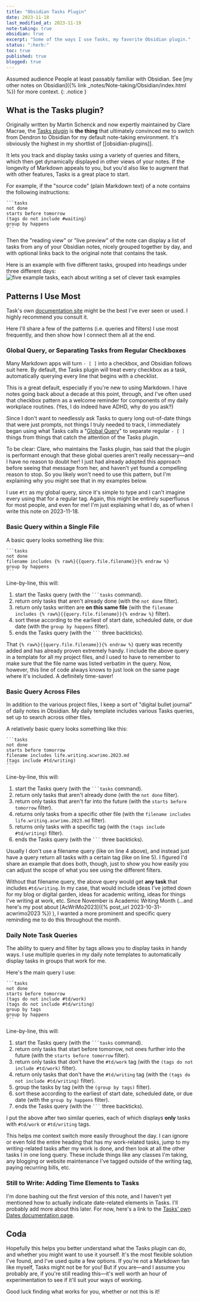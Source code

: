 ```yaml
---
title: "Obsidian Tasks Plugin"
date: 2023-11-18
last_modified_at: 2023-11-19
note-taking: true
obsidian: true
excerpt: "Some of the ways I use Tasks, my favorite Obsidian plugin."
status: ":herb:"
toc: true
published: true
blogged: true
---
```


<span class="audience">Assumed audience</span> People at least passably familiar with Obsidian. See [my other notes on Obsidian]({% link _notes/Note-taking/Obsidian/index.html %}) for more context.
{: .notice }

## What is the Tasks plugin?  

Originally written by Martin Schenck and now expertly maintained by Clare Macrae, the [Tasks plugin](https://github.com/obsidian-tasks-group/obsidian-tasks) is **the thing** that ultimately convinced me to switch from Dendron to Obsidian for my default note-taking environment. It's obviously the highest in my shortlist of [[obsidian-plugins]].  

It lets you track and display tasks using a variety of queries and filters, which then get dynamically displayed in other views of your notes. If the longevity of Markdown appeals to you, but you'd also like to augment that with other features, Tasks is a great place to start.  

For example, if the "source code" (plain Markdown text) of a note contains the following instructions:  
`````
```tasks 
not done 
starts before tomorrow
(tags do not include #waiting)
group by happens
```
`````

Then the "reading view" or "live preview" of the note can display a list of tasks from any of your Obsidian notes, nicely grouped together by day, and with optional links back to the original note that contains the task. 

Here is an example with five different tasks, grouped into headings under three different days:  
![five example tasks, each about writing a set of clever task examples](./../../../assets/images/obsidian-tasks-clever-example.png)

## Patterns I Use Most  

Task's own [documentation site](https://publish.obsidian.md/tasks/Introduction) might be the best I've ever seen or used. I highly recommend you consult it.  

Here I'll share a few of the patterns (i.e. queries and filters) I use most frequently, and then show how I connect them all at the end.  

### Global Query, or Separating Tasks from Regular Checkboxes  

Many Markdown apps will turn `- [ ]` into a checkbox, and Obsidian follows suit here. By default, the Tasks plugin will treat every checkbox as a task, automatically querying every line that begins with a checklist.  

This is a great default, especially if you're new to using Markdown. I have notes going back about a decade at this point, through, and I've often used that checkbox pattern as a welcome reminder for components of my daily workplace routines. (Yes, I do indeed have ADHD, why do you ask?)  

Since I don't want to needlessly ask Tasks to query long out-of-date things that were just prompts, not things I truly needed to track, I immediately began using what Tasks calls a "[Global Query](https://publish.obsidian.md/tasks/Queries/Global+Query)" to separate regular `- [ ]` things from things that catch the attention of the Tasks plugin.  

To be clear: Clare, who maintains the Tasks plugin, has said that the plugin is performant enough that these global queries aren't really necessary—and I have no reason to doubt her! I just had already adopted this approach before seeing that message from her, and haven't yet found a compelling reason to stop. So you likely won't need to use this pattern, but I'm explaining why you might see that in my examples below.  

I use `#tt` as my global query, since it's simple to type and I can't imagine every using that for a regular tag. Again, this might be entirely superfluous for most people, and even for me! I'm just explaining what I do, as of when I write this note on 2023-11-18.  

### Basic Query within a Single File  

A basic query looks something like this:  

````
```tasks
not done 
filename includes {% raw%}{{query.file.filename}}{% endraw %}
group by happens
```
````

Line-by-line, this will:  
1. start the Tasks query (with the ```` ```tasks ```` command).  
2. return only tasks that aren't already done (with the ```not done``` filter).  
3. return only tasks written are **on this same file** (with the ```filename includes {% raw%}{{query.file.filename}}{% endraw %}``` filter).  
4. sort these according to the earliest of start date, scheduled date, or due date (with the ```group by happens``` filter).  
5. ends the Tasks query (with the ```` ``` ```` three backticks).  

That ```{% raw%}{{query.file.filename}}{% endraw %}``` query was recently added and has already proven extremely handy. I include the above query in a template for all my project files, and I used to have to remember to make sure that the file name was listed verbatim in the query. Now, however, this line of code always knows to just look on the same page where it's included. A definitely time-saver!  

### Basic Query Across Files  

In addition to the various project files, I keep a sort of "digital bullet journal" of daily notes in Obsidian. My daily template includes various Tasks queries, set up to search across other files.  

A relatively basic query looks something like this:  

````` 
```tasks
not done
starts before tomorrow
filename includes life.writing.acwrimo.2023.md
(tags include #td/writing)
```
`````

Line-by-line, this will:  
1. start the Tasks query (with the ```` ```tasks ```` command).  
2. return only tasks that aren't already done (with the ```not done``` filter).  
3. return only tasks that aren't far into the future (with the ```starts before tomorrow``` filter).  
4. returns only tasks from a specific other file (with the ```filename includes life.writing.acwrimo.2023.md``` filter).  
5. returns only tasks with a specific tag (with the ```(tags include #td/writing)``` filter).  
6. ends the Tasks query (with the ```` ``` ```` three backticks).  

Usually I don't use a filename query (like on line 4 above), and instead just have a query return all tasks with a certain tag (like on line 5). I figured I'd share an example that does both, though, just to show you how easily you can adjust the scope of what you see using the different filters.  

 Without that filename query, the above query would get **any task** that includes `#td/writing`. In my case, that would include ideas I've jotted down for my blog or digital garden, ideas for academic writing, ideas for things I've writing at work, etc. Since November is Academic Writing Month (…and here's my post about [AcWriMo2023]({% post_url 2023-10-31-acwrimo2023 %}) ), I wanted a more prominent and specific query reminding me to do this throughout the month.  

### Daily Note Task Queries  

The ability to query and filter by tags allows you to display tasks in handy ways. I use multiple queries in my daily note templates to automatically display tasks in groups that work for me.  

Here's the main query I use:  

`````
```tasks 
not done 
starts before tomorrow
(tags do not include #td/work)
(tags do not include #td/writing)
group by tags
group by happens
```
`````

Line-by-line, this will:  
1. start the Tasks query (with the ```` ```tasks ```` command).  
2. return only tasks that start before tomorrow, not ones further into the future (with the ```starts before tomorrow``` filter).  
3. return only tasks that don't have the `#td/work` tag (with the `(tags do not include #td/work)` filter).  
4. return only tasks that don't have the `#td/writing` tag (with the `(tags do not include #td/writing)` filter).  
5. group the tasks by tag (with the `(group by tags)` filter).  
6. sort these according to the earliest of start date, scheduled date, or due date (with the ```group by happens``` filter).  
7. ends the Tasks query (with the ```` ``` ```` three backticks).  

I put the above after two similar queries, each of which displays **only** tasks with `#td/work` or `#td/writing` tags.  

This helps me context switch more easily throughout the day. I can ignore or even fold the entire heading that has my work-related tasks, jump to my writing-related tasks after my work is done, and then look at all the other tasks I in one long query. These include things like any classes I'm taking, any blogging or website maintenance I've tagged outside of the writing tag, paying recurring bills, etc.  

### Still to Write: Adding Time Elements to Tasks  

I'm done bashing out the first version of this note, and I haven't yet mentioned how to actually indicate date-related elements in Tasks. I'll probably add more about this later. For now, here's a link to the [Tasks' own Dates documentation page](https://publish.obsidian.md/tasks/Getting+Started/Dates).  

## Coda  

Hopefully this helps you better understand what the Tasks plugin can do, and whether you might want to use it yourself. It's the most flexible solution I've found, and I've used quite a few options. If you're not a Markdown fan like myself, Tasks might not be for you! But if you are—and I assume you probably are, if you're still reading this—it's well worth an hour of experimentation to see if it'll suit your ways of working.  

Good luck finding what works for you, whether or not this is it!  